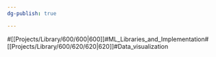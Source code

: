 ```yaml
---
dg-publish: true

---
```

#[[Projects/Library/600/600\|600]]#ML_Libraries_and_Implementation#[[Projects/Library/600/620/620\|620]]#Data_visualization


